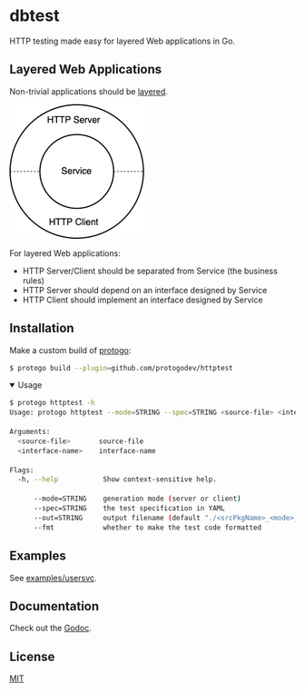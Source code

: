 # dbtest

HTTP testing made easy for layered Web applications in Go.


## Layered Web Applications

Non-trivial applications should be [layered][1].

![layered-app](layered-app.png)

For layered Web applications:

- HTTP Server/Client should be separated from Service (the business rules)
- HTTP Server should depend on an interface designed by Service
- HTTP Client should implement an interface designed by Service


## Installation

Make a custom build of [protogo](https://github.com/protogodev/protogo):

```bash
$ protogo build --plugin=github.com/protogodev/httptest
```

<details open>
  <summary> Usage </summary>

```bash
$ protogo httptest -h
Usage: protogo httptest --mode=STRING --spec=STRING <source-file> <interface-name>

Arguments:
  <source-file>       source-file
  <interface-name>    interface-name

Flags:
  -h, --help           Show context-sensitive help.

      --mode=STRING    generation mode (server or client)
      --spec=STRING    the test specification in YAML
      --out=STRING     output filename (default "./<srcPkgName>_<mode>_test.go")
      --fmt            whether to make the test code formatted
```
</details>


## Examples

See [examples/usersvc](examples/usersvc).


## Documentation

Check out the [Godoc][2].


## License

[MIT](LICENSE)


[1]: https://blog.cleancoder.com/uncle-bob/2012/08/13/the-clean-architecture.html
[2]: https://pkg.go.dev/github.com/protogodev/httptest
